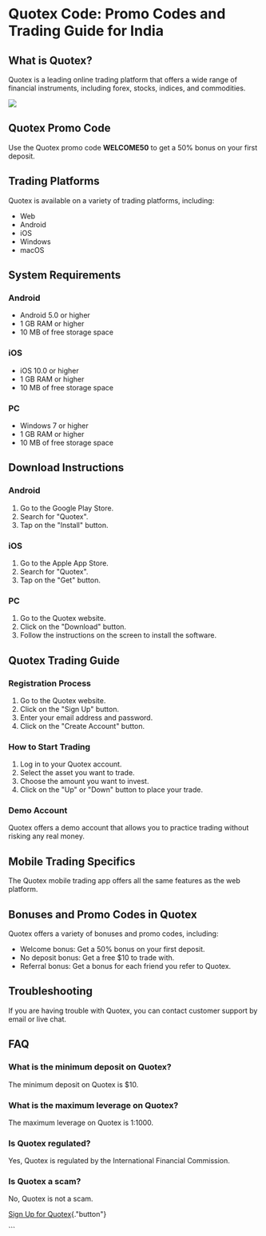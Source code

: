 # Quotex Code: Promo Codes and Trading Guide for India

## What is Quotex?

Quotex is a leading online trading platform that offers a wide range of
financial instruments, including forex, stocks, indices, and
commodities.

[![](https://static.quotex.io/files/4_en/300_250.jpg)](https://traff.sbs/brokerqxlid)

## Quotex Promo Code

Use the Quotex promo code **WELCOME50** to get a 50% bonus on your first
deposit.

## Trading Platforms

Quotex is available on a variety of trading platforms, including:

-   Web
-   Android
-   iOS
-   Windows
-   macOS

## System Requirements

### Android

-   Android 5.0 or higher
-   1 GB RAM or higher
-   10 MB of free storage space

### iOS

-   iOS 10.0 or higher
-   1 GB RAM or higher
-   10 MB of free storage space

### PC

-   Windows 7 or higher
-   1 GB RAM or higher
-   10 MB of free storage space

## Download Instructions

### Android

1.  Go to the Google Play Store.
2.  Search for "Quotex".
3.  Tap on the "Install" button.

### iOS

1.  Go to the Apple App Store.
2.  Search for "Quotex".
3.  Tap on the "Get" button.

### PC

1.  Go to the Quotex website.
2.  Click on the "Download" button.
3.  Follow the instructions on the screen to install the software.

## Quotex Trading Guide

### Registration Process

1.  Go to the Quotex website.
2.  Click on the "Sign Up" button.
3.  Enter your email address and password.
4.  Click on the "Create Account" button.

### How to Start Trading

1.  Log in to your Quotex account.
2.  Select the asset you want to trade.
3.  Choose the amount you want to invest.
4.  Click on the "Up" or "Down" button to place your trade.

### Demo Account

Quotex offers a demo account that allows you to practice trading without
risking any real money.

## Mobile Trading Specifics

The Quotex mobile trading app offers all the same features as the web
platform.

## Bonuses and Promo Codes in Quotex

Quotex offers a variety of bonuses and promo codes, including:

-   Welcome bonus: Get a 50% bonus on your first deposit.
-   No deposit bonus: Get a free \$10 to trade with.
-   Referral bonus: Get a bonus for each friend you refer to Quotex.

## Troubleshooting

If you are having trouble with Quotex, you can contact customer support
by email or live chat.

## FAQ

### What is the minimum deposit on Quotex?

The minimum deposit on Quotex is \$10.

### What is the maximum leverage on Quotex?

The maximum leverage on Quotex is 1:1000.

### Is Quotex regulated?

Yes, Quotex is regulated by the International Financial Commission.

### Is Quotex a scam?

No, Quotex is not a scam.

[Sign Up for
Quotex](\%22https://traff.sbs/brokerqxsignup\%22){."button"}

\`\`\`

